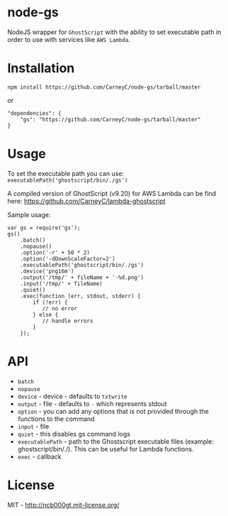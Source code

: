 node-gs
=====

NodeJS wrapper for `GhostScript` with the ability to set executable path in order to use with services like `AWS Lambda`.

Installation
=====
`npm install https://github.com/CarneyC/node-gs/tarball/master`

or

    "dependencies": {
        "gs": "https://github.com/CarneyC/node-gs/tarball/master"
    }

Usage
=====
To set the executable path you can use:
`executablePath('ghostscript/bin/./gs')`

A compiled version of GhostScript (v9.20) for AWS Lambda can be find here:
https://github.com/CarneyC/lambda-ghostscript


Sample usage:

    var gs = require('gs');
    gs()
        .batch()
        .nopause()
        .option('-r' + 50 * 2)
        .option('-dDownScaleFactor=2')
        .executablePath('ghostscript/bin/./gs')
        .device('png16m')
        .output('/tmp/' + fileName + '-%d.png')
        .input('/tmp/' + fileName)
        .quiet()
        .exec(function (err, stdout, stderr) {
            if (!err) {
               // no error
            } else {
               // handle errors
            }
        });


API
=====

* `batch`
* `nopause`
* `device` - device - defaults to `txtwrite`
* `output` - file - defaults to `-` which represents stdout
* `option` - you can add any options that is not provided through the functions to the command
* `input` - file
* `quiet` - this disables gs command logs
* `executablePath` - path to the Ghostscript executable files (example: ghostscript/bin/./). This can be useful for Lambda functions.
* `exec` - callback


# License

MIT - http://ncb000gt.mit-license.org/

